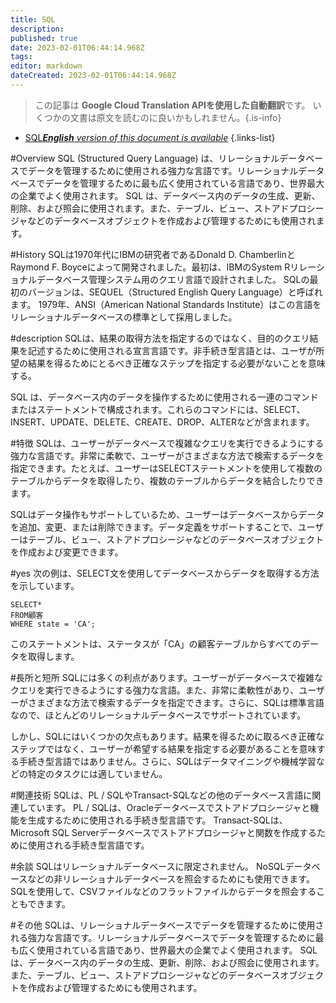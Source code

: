 ```yaml
---
title: SQL
description: 
published: true
date: 2023-02-01T06:44:14.968Z
tags: 
editor: markdown
dateCreated: 2023-02-01T06:44:14.968Z
---
```


> この記事は **Google Cloud Translation APIを使用した自動翻訳**です。
いくつかの文書は原文を読むのに良いかもしれません。{.is-info}

- [SQL***English** version of this document is available*](/en/Knowledge-base/Dictionary/sql)
{.links-list}


#Overview
SQL (Structured Query Language) は、リレーショナルデータベースでデータを管理するために使用される強力な言語です。リレーショナルデータベースでデータを管理するために最も広く使用されている言語であり、世界最大の企業でよく使用されます。 SQL は、データベース内のデータの生成、更新、削除、および照会に使用されます。また、テーブル、ビュー、ストアドプロシージャなどのデータベースオブジェクトを作成および管理するためにも使用されます。

#History
SQLは1970年代にIBMの研究者であるDonald D. ChamberlinとRaymond F. Boyceによって開発されました。最初は、IBMのSystem Rリレーショナルデータベース管理システム用のクエリ言語で設計されました。 SQLの最初のバージョンは、SEQUEL（Structured English Query Language）と呼ばれます。 1979年、ANSI（American National Standards Institute）はこの言語をリレーショナルデータベースの標準として採用しました。

#description
SQLは、結果の取得方法を指定するのではなく、目的のクエリ結果を記述するために使用される宣言言語です。非手続き型言語とは、ユーザが所望の結果を得るためにとるべき正確なステップを指定する必要がないことを意味する。

SQL は、データベース内のデータを操作するために使用される一連のコマンドまたはステートメントで構成されます。これらのコマンドには、SELECT、INSERT、UPDATE、DELETE、CREATE、DROP、ALTERなどが含まれます。

#特徴
SQLは、ユーザーがデータベースで複雑なクエリを実行できるようにする強力な言語です。非常に柔軟で、ユーザーがさまざまな方法で検索するデータを指定できます。たとえば、ユーザーはSELECTステートメントを使用して複数のテーブルからデータを取得したり、複数のテーブルからデータを結合したりできます。

SQLはデータ操作もサポートしているため、ユーザーはデータベースからデータを追加、変更、または削除できます。データ定義をサポートすることで、ユーザーはテーブル、ビュー、ストアドプロシージャなどのデータベースオブジェクトを作成および変更できます。

#yes
次の例は、SELECT文を使用してデータベースからデータを取得する方法を示しています。

```
SELECT*
FROM顧客
WHERE state = 'CA';
```

このステートメントは、ステータスが「CA」の顧客テーブルからすべてのデータを取得します。

#長所と短所
SQLには多くの利点があります。ユーザーがデータベースで複雑なクエリを実行できるようにする強力な言語。また、非常に柔軟性があり、ユーザーがさまざまな方法で検索するデータを指定できます。さらに、SQLは標準言語なので、ほとんどのリレーショナルデータベースでサポートされています。

しかし、SQLにはいくつかの欠点もあります。結果を得るために取るべき正確なステップではなく、ユーザーが希望する結果を指定する必要があることを意味する手続き型言語ではありません。さらに、SQLはデータマイニングや機械学習などの特定のタスクには適していません。

#関連技術
SQLは、PL / SQLやTransact-SQLなどの他のデータベース言語に関連しています。 PL / SQLは、Oracleデータベースでストアドプロシージャと機能を生成するために使用される手続き型言語です。 Transact-SQLは、Microsoft SQL Serverデータベースでストアドプロシージャと関数を作成するために使用される手続き型言語です。

#余談
SQLはリレーショナルデータベースに限定されません。 NoSQLデータベースなどの非リレーショナルデータベースを照会するためにも使用できます。 SQLを使用して、CSVファイルなどのフラットファイルからデータを照会することもできます。

#その他
SQLは、リレーショナルデータベースでデータを管理するために使用される強力な言語です。リレーショナルデータベースでデータを管理するために最も広く使用されている言語であり、世界最大の企業でよく使用されます。 SQL は、データベース内のデータの生成、更新、削除、および照会に使用されます。また、テーブル、ビュー、ストアドプロシージャなどのデータベースオブジェクトを作成および管理するためにも使用されます。